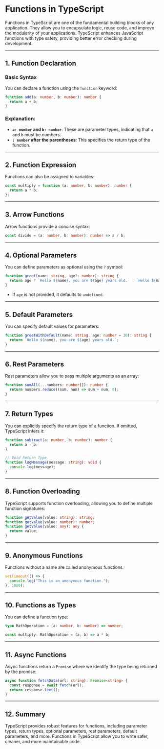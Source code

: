 # Functions in TypeScript

Functions in TypeScript are one of the fundamental building blocks of any application. They allow you to encapsulate logic, reuse code, and improve the modularity of your applications. TypeScript enhances JavaScript functions with type safety, providing better error checking during development.

---

## **1. Function Declaration**

### Basic Syntax

You can declare a function using the `function` keyword:

```typescript
function add(a: number, b: number): number {
  return a + b;
}
```

### Explanation:

- **`a: number` and `b: number`**: These are parameter types, indicating that `a` and `b` must be numbers.
- **`: number` after the parentheses**: This specifies the return type of the function.

---

## **2. Function Expression**

Functions can also be assigned to variables:

```typescript
const multiply = function (a: number, b: number): number {
  return a * b;
};
```

---

## **3. Arrow Functions**
 
Arrow functions provide a concise syntax:

```typescript
const divide = (a: number, b: number): number => a / b;
```

---

## **4. Optional Parameters**

You can define parameters as optional using the `?` symbol:

```typescript
function greet(name: string, age?: number): string {
  return age ? `Hello ${name}, you are ${age} years old.` : `Hello ${name}`;
}
```

- If `age` is not provided, it defaults to `undefined`.

---

## **5. Default Parameters**

You can specify default values for parameters:

```typescript
function greetWithDefault(name: string, age: number = 30): string {
  return `Hello ${name}, you are ${age} years old.`;
}
```

---

## **6. Rest Parameters**

Rest parameters allow you to pass multiple arguments as an array:

```typescript
function sumAll(...numbers: number[]): number {
  return numbers.reduce((sum, num) => sum + num, 0);
}
```

---

## **7. Return Types**

You can explicitly specify the return type of a function. If omitted, TypeScript infers it:

```typescript
function subtract(a: number, b: number): number {
  return a - b;
}

// Void Return Type
function logMessage(message: string): void {
  console.log(message);
}
```

---

## **8. Function Overloading**

TypeScript supports function overloading, allowing you to define multiple function signatures:

```typescript
function getValue(value: string): string;
function getValue(value: number): number;
function getValue(value: any): any {
  return value;
}
```

---

## **9. Anonymous Functions**

Functions without a name are called anonymous functions:

```typescript
setTimeout(() => {
  console.log("This is an anonymous function.");
}, 1000);
```

---

## **10. Functions as Types**

You can define a function type:

```typescript
type MathOperation = (a: number, b: number) => number;

const multiply: MathOperation = (a, b) => a * b;
```

---

## **11. Async Functions**

Async functions return a `Promise` where we identify the type being returned by the promise:

```typescript
async function fetchData(url: string): Promise<string> {
  const response = await fetch(url);
  return response.text();
}
```

---

## **12. Summary**

TypeScript provides robust features for functions, including parameter types, return types, optional parameters, rest parameters, default parameters, and more. Functions in TypeScript allow you to write safer, cleaner, and more maintainable code.
